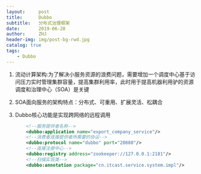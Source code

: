 ```yaml
---
layout:     post
title:      Dubbo
subtitle:   分布式治理框架
date:       2019-06-28
author:     ZHJ
header-img: img/post-bg-rwd.jpg
catalog: true
tags:
    - Dubbo
---
```


1. 流动计算架构:为了解决小服务资源的浪费问题，需要增加一个调度中心基于访问压力实时管理集群容量，提高集群利用率，此时用于提高机器利用驴的资源调度和治理中心（SOA）是关键

2. SOA面向服务的架构特点：分布式、可重用、扩展灵活、松耦合

3. Dubbo核心功能是实现跨网络的远程调用

   ```xml
       <!--服务提供者名称-->
       <dubbo:application name="export_company_service"/>
       <!--消费者连接提供者所需要的协议-->
       <dubbo:protocol name="dubbo" port="20880"/>
       <!--连接注册中心-->
       <dubbo:registry address="zookeeper://127.0.0.1:2181"/>
       <!--扫描实现类-->
       <dubbo:annotation package="cn.itcast.service.system.impl"/>
   ```

   